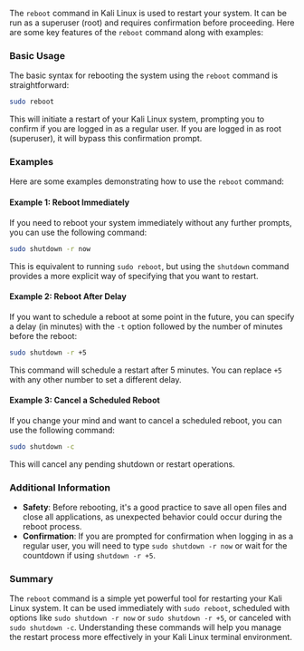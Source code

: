  The `reboot` command in Kali Linux is used to restart your system. It can be run as a superuser (root) and requires confirmation before proceeding. Here are some key features of the `reboot` command along with examples:

### Basic Usage
The basic syntax for rebooting the system using the `reboot` command is straightforward:
```bash
sudo reboot
```
This will initiate a restart of your Kali Linux system, prompting you to confirm if you are logged in as a regular user. If you are logged in as root (superuser), it will bypass this confirmation prompt.

### Examples
Here are some examples demonstrating how to use the `reboot` command:

#### Example 1: Reboot Immediately
If you need to reboot your system immediately without any further prompts, you can use the following command:
```bash
sudo shutdown -r now
```
This is equivalent to running `sudo reboot`, but using the `shutdown` command provides a more explicit way of specifying that you want to restart.

#### Example 2: Reboot After Delay
If you want to schedule a reboot at some point in the future, you can specify a delay (in minutes) with the `-t` option followed by the number of minutes before the reboot:
```bash
sudo shutdown -r +5
```
This command will schedule a restart after 5 minutes. You can replace `+5` with any other number to set a different delay.

#### Example 3: Cancel a Scheduled Reboot
If you change your mind and want to cancel a scheduled reboot, you can use the following command:
```bash
sudo shutdown -c
```
This will cancel any pending shutdown or restart operations.

### Additional Information
- **Safety**: Before rebooting, it's a good practice to save all open files and close all applications, as unexpected behavior could occur during the reboot process.
- **Confirmation**: If you are prompted for confirmation when logging in as a regular user, you will need to type `sudo shutdown -r now` or wait for the countdown if using `shutdown -r +5`.

### Summary
The `reboot` command is a simple yet powerful tool for restarting your Kali Linux system. It can be used immediately with `sudo reboot`, scheduled with options like `sudo shutdown -r now` or `sudo shutdown -r +5`, or canceled with `sudo shutdown -c`. Understanding these commands will help you manage the restart process more effectively in your Kali Linux terminal environment.


